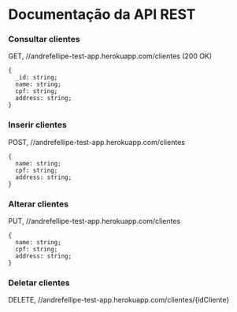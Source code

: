 # Documentação da API REST

### Consultar clientes
GET, //andrefellipe-test-app.herokuapp.com/clientes (200 OK)
```
{
  _id: string;
  name: string;
  cpf: string;
  address: string;
}
```

### Inserir clientes
POST, //andrefellipe-test-app.herokuapp.com/clientes
```
{
  name: string;
  cpf: string;
  address: string;
}
```

### Alterar clientes
PUT, //andrefellipe-test-app.herokuapp.com/clientes
```
{
  name: string;
  cpf: string;
  address: string;
}
```

### Deletar clientes
DELETE, //andrefellipe-test-app.herokuapp.com/clientes/{idCliente}
